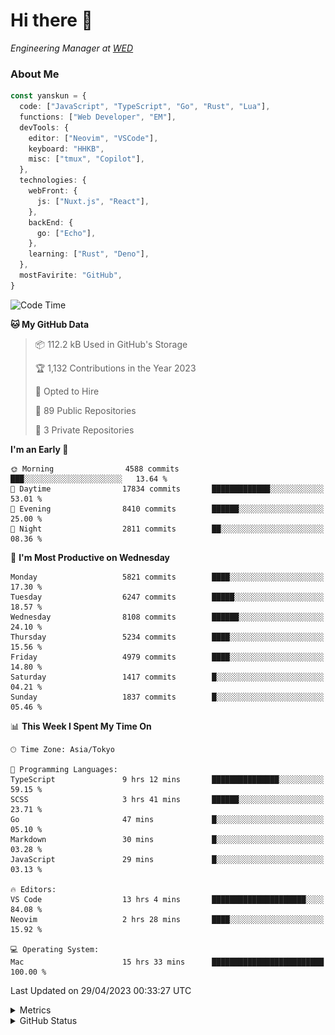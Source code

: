 # Hi there&nbsp;:wave:

<!-- ![Alt text](https://spotify-recently-played-readme.vercel.app/api?user=31kynbuubkiu3r4qh4hjuaglhfay) -->

_Engineering Manager at [WED](https://github.com/wedinc)_

### About Me

```ts
const yanskun = {
  code: ["JavaScript", "TypeScript", "Go", "Rust", "Lua"],
  functions: ["Web Developer", "EM"],
  devTools: {
    editor: ["Neovim", "VSCode"],
    keyboard: "HHKB",
    misc: ["tmux", "Copilot"],
  },
  technologies: {
    webFront: {
      js: ["Nuxt.js", "React"],
    },
    backEnd: {
      go: ["Echo"],
    },
    learning: ["Rust", "Deno"],
  },
  mostFavirite: "GitHub",
}
```

<!--START_SECTION:waka-->
![Code Time](http://img.shields.io/badge/Code%20Time-285%20hrs%2014%20mins-blue)

**🐱 My GitHub Data** 

> 📦 112.2 kB Used in GitHub's Storage 
 > 
> 🏆 1,132 Contributions in the Year 2023
 > 
> 💼 Opted to Hire
 > 
> 📜 89 Public Repositories 
 > 
> 🔑 3 Private Repositories 
 > 
**I'm an Early 🐤** 

```text
🌞 Morning                4588 commits        ███░░░░░░░░░░░░░░░░░░░░░░   13.64 % 
🌆 Daytime                17834 commits       █████████████░░░░░░░░░░░░   53.01 % 
🌃 Evening                8410 commits        ██████░░░░░░░░░░░░░░░░░░░   25.00 % 
🌙 Night                  2811 commits        ██░░░░░░░░░░░░░░░░░░░░░░░   08.36 % 
```
📅 **I'm Most Productive on Wednesday** 

```text
Monday                   5821 commits        ████░░░░░░░░░░░░░░░░░░░░░   17.30 % 
Tuesday                  6247 commits        █████░░░░░░░░░░░░░░░░░░░░   18.57 % 
Wednesday                8108 commits        ██████░░░░░░░░░░░░░░░░░░░   24.10 % 
Thursday                 5234 commits        ████░░░░░░░░░░░░░░░░░░░░░   15.56 % 
Friday                   4979 commits        ████░░░░░░░░░░░░░░░░░░░░░   14.80 % 
Saturday                 1417 commits        █░░░░░░░░░░░░░░░░░░░░░░░░   04.21 % 
Sunday                   1837 commits        █░░░░░░░░░░░░░░░░░░░░░░░░   05.46 % 
```


📊 **This Week I Spent My Time On** 

```text
🕑︎ Time Zone: Asia/Tokyo

💬 Programming Languages: 
TypeScript               9 hrs 12 mins       ███████████████░░░░░░░░░░   59.15 % 
SCSS                     3 hrs 41 mins       ██████░░░░░░░░░░░░░░░░░░░   23.71 % 
Go                       47 mins             █░░░░░░░░░░░░░░░░░░░░░░░░   05.10 % 
Markdown                 30 mins             █░░░░░░░░░░░░░░░░░░░░░░░░   03.28 % 
JavaScript               29 mins             █░░░░░░░░░░░░░░░░░░░░░░░░   03.13 % 

🔥 Editors: 
VS Code                  13 hrs 4 mins       █████████████████████░░░░   84.08 % 
Neovim                   2 hrs 28 mins       ████░░░░░░░░░░░░░░░░░░░░░   15.92 % 

💻 Operating System: 
Mac                      15 hrs 33 mins      █████████████████████████   100.00 % 
```


 Last Updated on 29/04/2023 00:33:27 UTC
<!--END_SECTION:waka-->

<details>
  <summary>Metrics</summary>
  <img src="https://github.com/yanskun/yanskun/blob/main/github-metrics.svg" alt="Metrics">
</details>

<details>
  <summary>GitHub Status</summary>
  <picture>
    <source media="(prefers-color-scheme: dark)" srcset="https://raw.githubusercontent.com/yanskun/yanskun/master/profile-summary-card-output/nord_dark/0-profile-details.svg">
   <img src="https://raw.githubusercontent.com/yanskun/yanskun/master/profile-summary-card-output/default/0-profile-details.svg">
  </picture>
  <br>
  <picture>
    <source media="(prefers-color-scheme: dark)" srcset="https://raw.githubusercontent.com/yanskun/yanskun/master/profile-summary-card-output/nord_dark/1-repos-per-language.svg">
   <img src="https://raw.githubusercontent.com/yanskun/yanskun/master/profile-summary-card-output/default/1-repos-per-language.svg">
  </picture>
  <picture>
    <source media="(prefers-color-scheme: dark)" srcset="https://raw.githubusercontent.com/yanskun/yanskun/master/profile-summary-card-output/nord_dark/2-most-commit-language.svg">
   <img src="https://raw.githubusercontent.com/yanskun/yanskun/master/profile-summary-card-output/default/2-most-commit-language.svg">
  </picture>
  <br>
  <picture>
    <source media="(prefers-color-scheme: dark)" srcset="https://raw.githubusercontent.com/yanskun/yanskun/master/profile-summary-card-output/nord_dark/3-stats.svg">
   <img src="https://raw.githubusercontent.com/yanskun/yanskun/master/profile-summary-card-output/default/3-stats.svg">
  </picture>
  <picture>
    <source media="(prefers-color-scheme: dark)" srcset="https://raw.githubusercontent.com/yanskun/yanskun/master/profile-summary-card-output/nord_dark/4-productive-time.svg">
   <img src="https://raw.githubusercontent.com/yanskun/yanskun/master/profile-summary-card-output/default/4-productive-time.svg">
  </picture>
</details>
